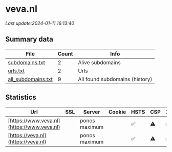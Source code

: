# veva.nl
*Last update:2024-01-11 16:13:40*
## Summary data
| File       | Count | Info |
|------------|-------|------|
|[subdomains.txt](/data/veva/subdomains.txt)|2|Alive subdomains|
|[urls.txt](/data/veva/urls.txt)|2|Urls|
|[all_subdomains.txt](/data/veva/all_subdomains.txt)|9|All found subdomains (history)|
## Statistics
| Url | SSL | Server | Cookie | HSTS | CSP | XFO | XXP | RP | Tech |
|------------|-------|------|------|------|------|------|------|------|------|
|[https://www.veva.nl](https://www.veva.nl)| |ponos maximum| |:white_check_mark: |:warning: |:white_check_mark: |:white_check_mark: |:white_check_mark: |HSTS|
|[https://veva.nl](https://veva.nl)| |ponos maximum| |:white_check_mark: |:warning: |:white_check_mark: |:white_check_mark: |:white_check_mark: |HSTS|